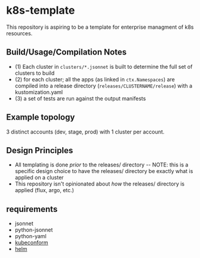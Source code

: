 # k8s-template

This repository is aspiring to be a template for enterprise managment of k8s resources.


## Build/Usage/Compilation Notes

- (1) Each cluster in `clusters/*.jsonnet` is built to determine the full set of clusters to build
- (2) for each cluster; all the apps (as linked in `ctx.Namespaces`) are compiled into a release directory (`releases/CLUSTERNAME/release`) with a kustomization.yaml
- (3) a set of tests are run against the output manifests

## Example topology

3 distinct accounts (dev, stage, prod) with 1 cluster per account.

## Design Principles

- All templating is done *prior* to the releases/ directory
	-- NOTE: this is a specific design choice to have the releases/ directory be exactly what is applied on a cluster
- This repository isn't opinionated about *how* the releases/ directory is applied (flux, argo, etc.)

## requirements
- jsonnet
- python-jsonnet
- python-yaml
- [kubeconform](https://github.com/yannh/kubeconform)
- [helm](https://helm.sh/docs/helm/helm_install/)

